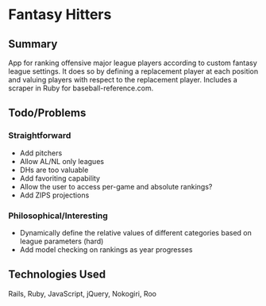 # Fantasy Hitters

## Summary
App for ranking offensive major league players according to custom fantasy league settings. It does so by defining a replacement player at each position and valuing players with respect to the replacement player. Includes a scraper in Ruby for baseball-reference.com.

## Todo/Problems

### Straightforward
* Add pitchers
* Allow AL/NL only leagues
* DHs are too valuable
* Add favoriting capability
* Allow the user to access per-game and absolute rankings?
* Add ZIPS projections

### Philosophical/Interesting
* Dynamically define the relative values of different categories based on league parameters (hard)
* Add model checking on rankings as year progresses

## Technologies Used
Rails, Ruby, JavaScript, jQuery, Nokogiri, Roo